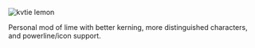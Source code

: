 ![kvtie lemon](http://i.imgur.com/kMMlt1q.png)

Personal mod of lime with better kerning, more distinguished characters, and powerline/icon support.
